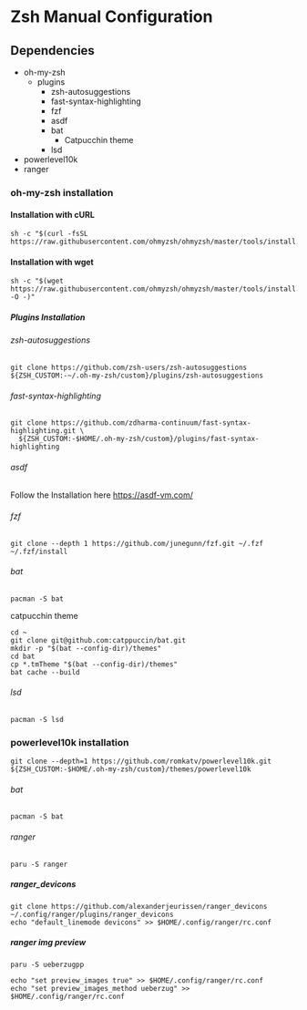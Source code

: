 # Zsh Manual Configuration

## Dependencies

- oh-my-zsh
  - plugins
    - zsh-autosuggestions
    - fast-syntax-highlighting
    - fzf
    - asdf
    - bat
      - Catpucchin theme
    - lsd
- powerlevel10k
- ranger

### oh-my-zsh installation

#### Installation with cURL

```shell
sh -c "$(curl -fsSL https://raw.githubusercontent.com/ohmyzsh/ohmyzsh/master/tools/install.sh)"
```

#### Installation with wget

```shell
sh -c "$(wget https://raw.githubusercontent.com/ohmyzsh/ohmyzsh/master/tools/install.sh -O -)"
```

##### Plugins Installation

###### zsh-autosuggestions

```shell
git clone https://github.com/zsh-users/zsh-autosuggestions ${ZSH_CUSTOM:-~/.oh-my-zsh/custom}/plugins/zsh-autosuggestions
```

###### fast-syntax-highlighting

```shell
git clone https://github.com/zdharma-continuum/fast-syntax-highlighting.git \
  ${ZSH_CUSTOM:-$HOME/.oh-my-zsh/custom}/plugins/fast-syntax-highlighting
```

###### asdf

Follow the Installation here <https://asdf-vm.com/>

###### fzf

```shell
git clone --depth 1 https://github.com/junegunn/fzf.git ~/.fzf
~/.fzf/install
```

###### bat

```shell
pacman -S bat
```

catpucchin theme

```shell
cd ~
git clone git@github.com:catppuccin/bat.git
mkdir -p "$(bat --config-dir)/themes"
cd bat
cp *.tmTheme "$(bat --config-dir)/themes"
bat cache --build
```

###### lsd

```shell
pacman -S lsd
```

### powerlevel10k installation

```shell
git clone --depth=1 https://github.com/romkatv/powerlevel10k.git ${ZSH_CUSTOM:-$HOME/.oh-my-zsh/custom}/themes/powerlevel10k
```

###### bat

```shell
pacman -S bat
```

###### ranger

```shell
paru -S ranger
```

##### ranger_devicons

```shell
git clone https://github.com/alexanderjeurissen/ranger_devicons ~/.config/ranger/plugins/ranger_devicons
echo "default_linemode devicons" >> $HOME/.config/ranger/rc.conf
```

##### ranger img preview

```shell
paru -S ueberzugpp 

echo "set preview_images true" >> $HOME/.config/ranger/rc.conf
echo "set preview_images_method ueberzug" >> $HOME/.config/ranger/rc.conf
```
